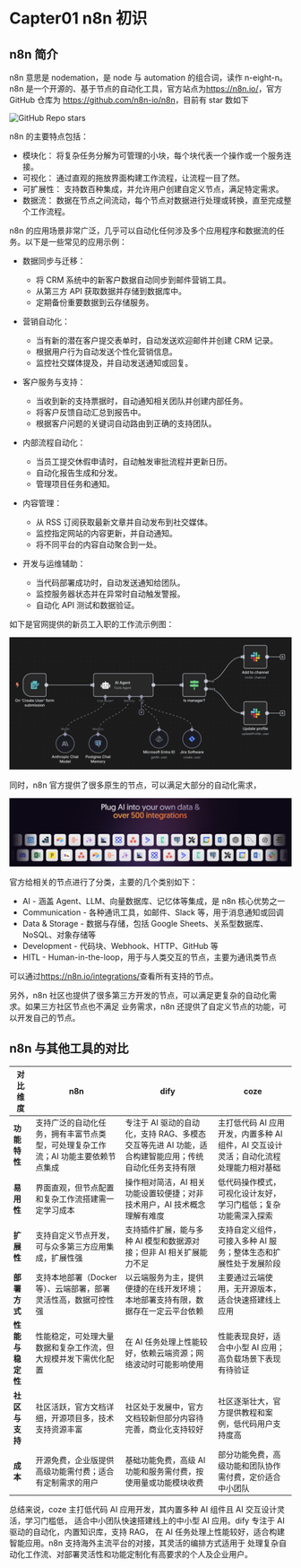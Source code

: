 # Capter01 n8n 初识

## n8n 简介

n8n 意思是 nodemation，是 node 与 automation 的组合词，读作 n-eight-n。
n8n 是一个开源的、基于节点的自动化工具，官方站点为<https://n8n.io/>，官方 GitHub 仓库为
<https://github.com/n8n-io/n8n>，目前有 star 数如下

![GitHub Repo stars](https://img.shields.io/github/stars/n8n-io/n8n)

n8n 的主要特点包括：

- 模块化： 将复杂任务分解为可管理的小块，每个块代表一个操作或一个服务连接。
- 可视化： 通过直观的拖放界面构建工作流程，让流程一目了然。
- 可扩展性： 支持数百种集成，并允许用户创建自定义节点，满足特定需求。
- 数据流： 数据在节点之间流动，每个节点对数据进行处理或转换，直至完成整个工作流程。

n8n 的应用场景非常广泛，几乎可以自动化任何涉及多个应用程序和数据流的任务。以下是一些常见的应用示例：

- 数据同步与迁移：

  - 将 CRM 系统中的新客户数据自动同步到邮件营销工具。
  - 从第三方 API 获取数据并存储到数据库中。
  - 定期备份重要数据到云存储服务。

- 营销自动化：

  - 当有新的潜在客户提交表单时，自动发送欢迎邮件并创建 CRM 记录。
  - 根据用户行为自动发送个性化营销信息。
  - 监控社交媒体提及，并自动发送通知或回复。

- 客户服务与支持：

  - 当收到新的支持票据时，自动通知相关团队并创建内部任务。
  - 将客户反馈自动汇总到报告中。
  - 根据客户问题的关键词自动路由到正确的支持团队。

- 内部流程自动化：

  - 当员工提交休假申请时，自动触发审批流程并更新日历。
  - 自动化报告生成和分发。
  - 管理项目任务和通知。

- 内容管理：

  - 从 RSS 订阅获取最新文章并自动发布到社交媒体。
  - 监控指定网站的内容更新，并自动通知。
  - 将不同平台的内容自动聚合到一处。

- 开发与运维辅助：

  - 当代码部署成功时，自动发送通知给团队。
  - 监控服务器状态并在异常时自动触发警报。
  - 自动化 API 测试和数据验证。

如下是官网提供的新员工入职的工作流示例图：

![n8n workflow - onboard new employee](images/onboard_new_employee.png)

同时，n8n 官方提供了很多原生的节点，可以满足大部分的自动化需求，

![n8n integrations](images/n8n_integrations.png)

官方给相关的节点进行了分类，主要的几个类别如下：

- AI - 涵盖 Agent、LLM、向量数据库、记忆体等集成，是 n8n 核心优势之一
- Communication - 各种通讯工具，如邮件、Slack 等，用于消息通知或回调
- Data & Storage - 数据与存储，包括 Google Sheets、关系型数据库、NoSQL、对象存储等
- Development - 代码块、Webhook、HTTP、GitHub 等
- HITL - Human-in-the-loop，用于与人类交互的节点，主要为通讯类节点

可以通过<https://n8n.io/integrations/>查看所有支持的节点。

另外，n8n 社区也提供了很多第三方开发的节点，可以满足更复杂的自动化需求。如果三方社区节点也不满足
业务需求，n8n 还提供了自定义节点的功能，可以开发自己的节点。

## n8n 与其他工具的对比

| 对比维度         | n8n                                                                               | dify                                                                                                 | coze                                                                                  |
| ---------------- | --------------------------------------------------------------------------------- | ---------------------------------------------------------------------------------------------------- | ------------------------------------------------------------------------------------- |
| **功能特性**     | 支持广泛的自动化任务，拥有丰富节点类型，可处理复杂工作流；AI 功能主要依赖节点集成 | 专注于 AI 驱动的自动化，支持 RAG、多模态交互等先进 AI 功能，适合构建智能应用；传统自动化任务支持有限 | 主打低代码 AI 应用开发，内置多种 AI 组件，AI 交互设计灵活；自动化流程处理能力相对基础 |
| **易用性**       | 界面直观，但节点配置和复杂工作流搭建需一定学习成本                                | 操作相对简洁，AI 相关功能设置较便捷；对非技术用户，AI 技术概念理解有难度                             | 低代码操作模式，可视化设计友好，学习门槛低；复杂功能需深入探索                        |
| **扩展性**       | 支持自定义节点开发，可与众多第三方应用集成，扩展性强                              | 支持插件扩展，能与多种 AI 模型和数据源对接；但非 AI 相关扩展能力不足                                 | 支持自定义组件，可接入多种 AI 服务；整体生态和扩展性处于发展阶段                      |
| **部署方式**     | 支持本地部署（Docker 等）、云端部署，部署灵活性高，数据可控性强                   | 以云端服务为主，提供便捷的在线开发环境；本地部署支持有限，数据存在一定云平台依赖                     | 主要通过云端使用，无开源版本，适合快速搭建线上应用                                    |
| **性能与稳定性** | 性能稳定，可处理大量数据和复杂工作流，但大规模并发下需优化配置                    | 在 AI 任务处理上性能较好，依赖云端资源；网络波动时可能影响使用                                       | 性能表现良好，适合中小型 AI 应用；高负载场景下表现有待验证                            |
| **社区与支持**   | 社区活跃，官方文档详细，开源项目多，技术支持资源丰富                              | 社区处于发展中，官方文档较新但部分内容待完善，商业化支持较好                                         | 社区逐渐壮大，官方提供教程和案例，低代码用户支持度高                                  |
| **成本**         | 开源免费，企业版提供高级功能需付费；适合有定制需求的用户                          | 基础功能免费，高级 AI 功能和服务需付费，按使用量或功能模块收费                                       | 部分功能免费，高级功能和团队协作需付费，定价适合中小团队                              |

总结来说，coze 主打低代码 AI 应用开发，其内置多种 AI 组件且 AI 交互设计灵活，学习门槛低，
适合中小团队快速搭建线上的中小型 AI 应用。dify 专注于 AI 驱动的自动化，内置知识库，支持 RAG，
在 AI 任务处理上性能较好，适合构建智能应用。n8n 支持海外主流平台的对接，其灵活的编排方式适用于
处理复杂自动化工作流、对部署灵活性和功能定制化有高要求的个人及企业用户。
